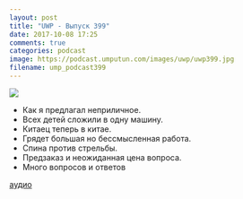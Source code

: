 ```yaml
---
layout: post
title: "UWP - Выпуск 399"
date: 2017-10-08 17:25
comments: true
categories: podcast
image: https://podcast.umputun.com/images/uwp/uwp399.jpg
filename: ump_podcast399
---
```

![](https://podcast.umputun.com/images/uwp/uwp399.jpg)

- Как я предлагал неприличное.
- Всех детей сложили в одну машину.
- Китаец теперь в китае.
- Грядет большая но бессмысленная работа. 
- Спина против стрельбы.
- Предзаказ и неожиданная цена вопроса.
- Много вопросов и ответов

[аудио](https://podcast.umputun.com/media/ump_podcast399.mp3)
<audio src="https://podcast.umputun.com/media/ump_podcast399.mp3" preload="none"></audio>

